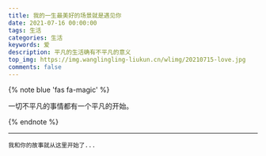 ```yaml
---
title: 我的一生最美好的场景就是遇见你
date: 2021-07-16 00:00:00
tags: 生活
categories: 生活
keywords: 爱
description: 平凡的生活确有不平凡的意义
top_img: https://img.wanglingling-liukun.cn/wlimg/20210715-love.jpg
comments: false
---
```


{% note blue 'fas fa-magic' %}

一切不平凡的事情都有一个平凡的开始。

{% endnote %}

***

    我和你的故事就从这里开始了...
